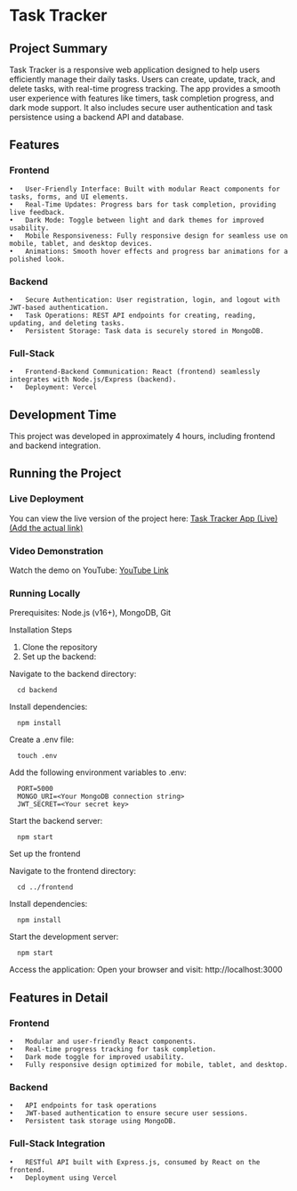 # Task Tracker

## Project Summary

Task Tracker is a responsive web application designed to help users efficiently manage their daily tasks. Users can create, update, track, and delete tasks, with real-time progress tracking. The app provides a smooth user experience with features like timers, task completion progress, and dark mode support. It also includes secure user authentication and task persistence using a backend API and database.

## Features

### Frontend
	•	User-Friendly Interface: Built with modular React components for tasks, forms, and UI elements.
	•	Real-Time Updates: Progress bars for task completion, providing live feedback.
	•	Dark Mode: Toggle between light and dark themes for improved usability.
	•	Mobile Responsiveness: Fully responsive design for seamless use on mobile, tablet, and desktop devices.
	•	Animations: Smooth hover effects and progress bar animations for a polished look.

### Backend
	•	Secure Authentication: User registration, login, and logout with JWT-based authentication.
	•	Task Operations: REST API endpoints for creating, reading, updating, and deleting tasks.
	•	Persistent Storage: Task data is securely stored in MongoDB.

### Full-Stack
	•	Frontend-Backend Communication: React (frontend) seamlessly integrates with Node.js/Express (backend).
	•	Deployment: Vercel

## Development Time

This project was developed in approximately 4 hours, including frontend and backend integration.

## Running the Project

### Live Deployment

You can view the live version of the project here: [Task Tracker App (Live) (Add the actual link)](https://wyfpgyfdfxv9hxdi.vercel.app/)

### Video Demonstration

Watch the demo on YouTube: [YouTube Link ](https://youtube.com/shorts/6ec-g2GlfkI?feature=share)

### Running Locally

Prerequisites: 
Node.js (v16+), MongoDB, Git

Installation Steps
	
   1.	Clone the repository
   2.	Set up the backend:
      
   Navigate to the backend directory:

      cd backend

Install dependencies:

      npm install


Create a .env file:

      touch .env

Add the following environment variables to .env:

      PORT=5000
      MONGO_URI=<Your MongoDB connection string>
      JWT_SECRET=<Your secret key>

Start the backend server:

      npm start

Set up the frontend

Navigate to the frontend directory:

      cd ../frontend


Install dependencies:

      npm install


Start the development server:

      npm start


Access the application:
      Open your browser and visit: http://localhost:3000

## Features in Detail

### Frontend
	•	Modular and user-friendly React components.
	•	Real-time progress tracking for task completion.
	•	Dark mode toggle for improved usability.
	•	Fully responsive design optimized for mobile, tablet, and desktop.

### Backend
	•	API endpoints for task operations
	•	JWT-based authentication to ensure secure user sessions.
	•	Persistent task storage using MongoDB.

### Full-Stack Integration
	•	RESTful API built with Express.js, consumed by React on the frontend.
	•	Deployment using Vercel